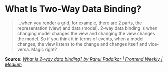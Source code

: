 # What Is Two-Way Data Binding?

> ...when you render a grid, for example, there are 2 parts, the representation (view) and data (model). 2-way data binding is when changing model changes the view and changing the view changes the model. So if you think it in terms of events, when a model changes, the view listens to the change and changes itself and vice-versa. Magic right?

**Source**: _[What is 2-way data binding? by Rahul Padalkar | Frontend Weekly | Medium](https://medium.com/front-end-weekly/what-is-2-way-data-binding-44dd8082e48e)_